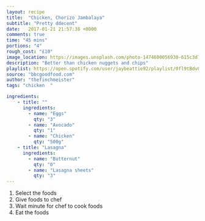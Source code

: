 ```yaml
---
layout: recipe
title:  "Chicken, Chorizo Jambalaya"
subtitle: "Pretty ddecent"
date:   2017-01-21 21:57:38 +0000
comments: true
time: "45 mins"
portions: "4"
rough_cost: "£10"
image_location: https://images.unsplash.com/photo-1474600056930-615c3d706456?auto=compress,format&fit=crop&w=350&h=350
description: "Better than chicken nuggets and chips"
playlist: https://open.spotify.com/user/jaybeattie92/playlist/0fl9tBdvQbObUre4IG8cXy
source: "bbcgoodfood.com"
author: "thefinchmeister"
tags: "chicken  "

ingredients:
    - title: ""
      ingredients:
        - name: "Eggs"
          qty: "3"
        - name: "Avocado"
          qty: "1"
        - name: "Chicken"
          qty: "500g"
    - title: "Lasagna"
      ingredients:
        - name: "Butternut"
          qty: "0"
        - name: "Lasagna sheets"
          qty: "3"
---
```

1. Select the foods
2. Give foods to chef
3. Wait minute for chef to cook foods
4. Eat the foods
